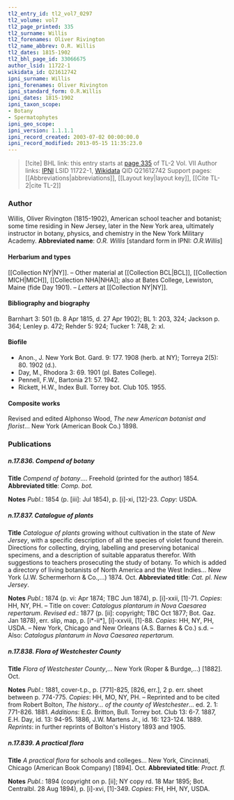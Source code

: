 ```yaml
---
tl2_entry_id: tl2_vol7_0297
tl2_volume: vol7
tl2_page_printed: 335
tl2_surname: Willis
tl2_forenames: Oliver Rivington
tl2_name_abbrev: O.R. Willis
tl2_dates: 1815-1902
tl2_bhl_page_id: 33066675
author_lsid: 11722-1
wikidata_id: Q21612742
ipni_surname: Willis
ipni_forenames: Oliver Rivington
ipni_standard_form: O.R.Willis
ipni_dates: 1815-1902
ipni_taxon_scope: 
- Botany
- Spermatophytes
ipni_geo_scope: 
ipni_version: 1.1.1.1
ipni_record_created: 2003-07-02 00:00:00.0
ipni_record_modified: 2013-05-15 11:35:23.0
---
```


> [!cite] BHL link: this entry starts at [page 335](https://www.biodiversitylibrary.org/page/33066675) of TL-2 Vol. VII
> Author links: [IPNI](https://www.ipni.org/a/11722-1) LSID 11722-1, [Wikidata](https://www.wikidata.org/wiki/Q21612742) QID Q21612742
> Support pages: [[Abbreviations|abbreviations]], [[Layout key|layout key]], [[Cite TL-2|cite TL-2]]

### Author

Willis, Oliver Rivington (1815-1902), American school teacher and botanist; some time residing in New Jersey, later in the New York area, ultimately instructor in botany, physics, and chemistry in the New York Military Academy. 
**Abbreviated name**: *O.R. Willis* \[standard form in IPNI: *O.R.Willis*\]

#### Herbarium and types

[[Collection NY|NY]]. – Other material at [[Collection BCL|BCL]], [[Collection MICH|MICH]], [[Collection NHA|NHA]]; also at Bates College, Lewiston, Maine (fide Day 1901). – *Letters* at [[Collection NY|NY]].

#### Bibliography and biography

Barnhart 3: 501 (b. 8 Apr 1815, d. 27 Apr 1902); BL 1: 203, 324; Jackson p. 364; Lenley p. 472; Rehder 5: 924; Tucker 1: 748, 2: xl.

#### Biofile

- Anon., J. New York Bot. Gard. 9: 177. 1908 (herb. at NY); Torreya 2(5): 80. 1902 (d.).
- Day, M., Rhodora 3: 69. 1901 (pl. Bates College).
- Pennell, F.W., Bartonia 21: 57. 1942.
- Rickett, H.W., Index Bull. Torrey bot. Club 105. 1955.

#### Composite works

Revised and edited Alphonso Wood, *The new American botanist and florist*... New York (American Book Co.) 1898.

### Publications

##### n.17.836. Compend of botany

**Title**
*Compend of botany*.... Freehold (printed for the author) 1854.
**Abbreviated title**: *Comp. bot.*

**Notes**
*Publ*.: 1854 (p. \[iii\]: Jul 1854), p. \[i\]-xi, \[12\]-23. *Copy*: USDA.

##### n.17.837. Catalogue of plants

**Title**
*Catalogue of plants* growing without cultivation in the state of *New Jersey*, with a specific description of all the species of violet found therein. Directions for collecting, drying, labelling and preserving botanical specimens, and a description of suitable apparatus therefor. With suggestions to teachers prosecuting the study of botany. To which is added a directory of living botanists of North America and the West Indies... New York (J.W. Schermerhorn & Co.,...) 1874. Oct.
**Abbreviated title**: *Cat. pl. New Jersey*.

**Notes**
*Publ*.: 1874 (p. vi: Apr 1874; TBC Jun 1874), p. \[i\]-xxii, \[1\]-71. *Copies*: HH, NY, PH. – Title on cover: *Catalogus plantarum in Nova Caesarea repertarum*.
*Revised ed*.: 1877 (p. \[ii\]: copyright; TBC Oct 1877; Bot. Gaz. Jan 1878), err. slip, map, p. \[i\*-ii\*\], \[i\]-xxviii, \[1\]-88. *Copies*: HH, NY, PH, USDA. – New York, Chicago and New Orleans (A.S. Barnes & Co.) s.d. – Also: *Catalogus plantarum in Nova Caesarea repertarum.*

##### n.17.838. Flora of Westchester County

**Title**
*Flora of Westchester County*,... New York (Roper & Burdge,...) \[1882\]. Oct.

**Notes**
*Publ*.: 1881, cover-t.p., p. \[771\]-825, \[826, err.\], 2 p. err. sheet between p. 774-775.
*Copies*: HH, MO, NY, PH. – Reprinted and to be cited from Robert Bolton, *The history... of the county of Westchester*... ed. 2. 1: 771-826. 1881.
*Additions*: E.G. Britton, Bull. Torrey bot. Club 13: 6-7. 1887, E.H. Day, id. 13: 94-95. 1886, J.W. Martens Jr., id. 16: 123-124. 1889.
*Reprints*: in further reprints of Bolton's History 1893 and 1905.

##### n.17.839. A practical flora

**Title**
*A practical flora* for schools and colleges... New York, Cincinnati, Chicago (American Book Company) \[1894\]. Oct.
**Abbreviated title**: *Pract. fl.*

**Notes**
*Publ*.: 1894 (copyright on p. \[ii\]; NY copy rd. 18 Mar 1895; Bot. Centralbl. 28 Aug 1894), p. \[i\]-xvi, \[1\]-349. *Copies*: FH, HH, NY, USDA.

